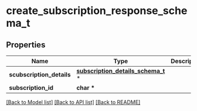 # create_subscription_response_schema_t

## Properties
Name | Type | Description | Notes
------------ | ------------- | ------------- | -------------
**scubscription_details** | [**subscription_details_schema_t**](subscription_details_schema.md) \* |  | [optional] 
**subscription_id** | **char \*** |  | [optional] 

[[Back to Model list]](../README.md#documentation-for-models) [[Back to API list]](../README.md#documentation-for-api-endpoints) [[Back to README]](../README.md)


